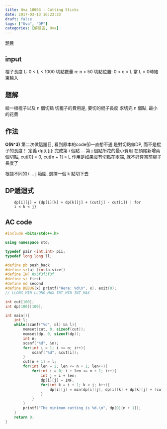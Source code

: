 ```yaml
---
title: Uva 10003 - Cutting Sticks
date: 2017-03-13 16:23:33
draft: false
tags: ["Uva", "DP"]
categories: [解題區, Uva]
---
```


[題目](https://uva.onlinejudge.org/index.php?option=com_onlinejudge&Itemid=8&category=12&page=show_problem&problem=944)

## input
棍子長度 L: 0 < L < 1000
切點數量 n: n < 50
切點位置: 0 < c < L
當 L = 0時結束輸入

## 題解
給一根棍子以及 n 個切點
切棍子的費用是, 要切的棍子長度
求切完 n 個點, 最小的花費

## 作法
**O(N^3)**
第二次做這題目, 看到原本的code卻一直想不通
是對切點做DP, 而不是棍子的長度！
定義 dp[i][j]: 完成第 i 個點 ... 第 j 個點所花的最小費用
在頭尾新增兩個切點, cut[0] = 0, cut[n + 1] = L
作用是如果沒有切點在兩端, 就不好算當前棍子長度了

根據不同的 i ... j 範圍, 選擇一個 k 點切下去

## DP遞迴式
```
    dp[i][j] = {dp[i][k] + dp[k][j] + (cut[j] - cut[i]) | for
    i < k < j}
```

## AC code
```cpp
#include <bits/stdc++.h>

using namespace std;

typedef pair <int,int> pii;
typedef long long ll;

#define pb push_back
#define sz(a) (int)a.size()
#define INF 0x3f3f3f3f
#define st first
#define nd second
#define DEBUG(x) printf("Here: %d\n", x), exit(0);
// LLONG_MIN LLONG_MAX INT_MIN INT_MAX

int cut[100];
int dp[100][100];

int main(){
    int l;
    while(scanf("%d", &l) && l){
        memset(cut, 0, sizeof(cut));
        memset(dp, 0, sizeof(dp));
        int n;
        scanf("%d", &n);
        for(int i = 1; i <= n; i++){
            scanf("%d", &cut[i]);
        }
        cut[n + 1] = l;
        for(int len = 2; len <= n + 1; len++){
            for(int i = 0; i + len <= n + 1; i++){
                int j = i + len;
                dp[i][j] = INF;
                for(int k = i + 1; k < j; k++){
                    dp[i][j] = min(dp[i][j], dp[i][k] + dp[k][j] + (cut[j] - cut[i]));
                }
            }
        }
        printf("The minimum cutting is %d.\n", dp[0][n + 1]);
    }
    return 0;
}
```
